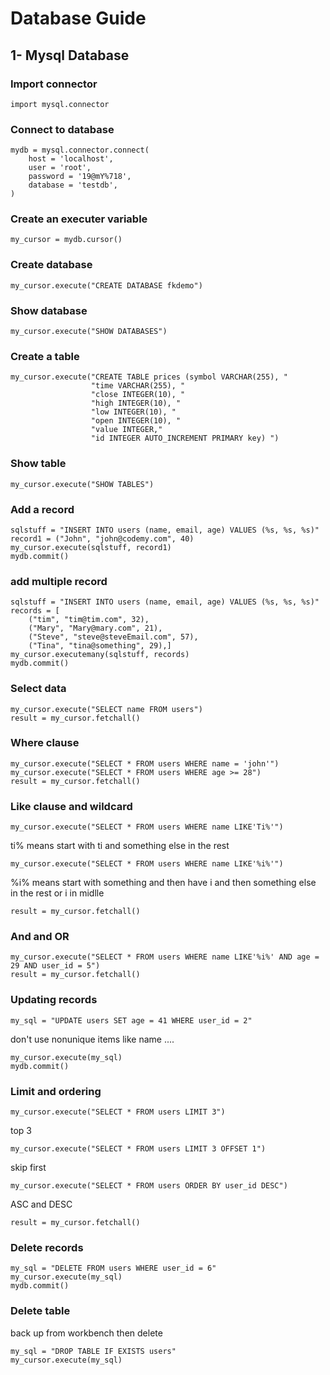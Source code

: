 # Database Guide
## 1- Mysql Database
### Import connector

    import mysql.connector

### Connect to database

    mydb = mysql.connector.connect(
        host = 'localhost',
        user = 'root',
        password = '19@mY%718',
        database = 'testdb',
    )
    
### Create an executer variable

    my_cursor = mydb.cursor()

### Create database

    my_cursor.execute("CREATE DATABASE fkdemo")
    
### Show database

    my_cursor.execute("SHOW DATABASES")

### Create a table

    my_cursor.execute("CREATE TABLE prices (symbol VARCHAR(255), "
                      "time VARCHAR(255), "
                      "close INTEGER(10), "
                      "high INTEGER(10), "
                      "low INTEGER(10), "
                      "open INTEGER(10), "
                      "value INTEGER,"
                      "id INTEGER AUTO_INCREMENT PRIMARY key) ")
    
### Show table

    my_cursor.execute("SHOW TABLES")
    

### Add a record

    sqlstuff = "INSERT INTO users (name, email, age) VALUES (%s, %s, %s)"
    record1 = ("John", "john@codemy.com", 40)
    my_cursor.execute(sqlstuff, record1)
    mydb.commit()



### add multiple record

    sqlstuff = "INSERT INTO users (name, email, age) VALUES (%s, %s, %s)"
    records = [
        ("tim", "tim@tim.com", 32),
        ("Mary", "Mary@mary.com", 21),
        ("Steve", "steve@steveEmail.com", 57),
        ("Tina", "tina@something", 29),]
    my_cursor.executemany(sqlstuff, records)
    mydb.commit()


### Select data

    my_cursor.execute("SELECT name FROM users")
    result = my_cursor.fetchall()

### Where clause

    my_cursor.execute("SELECT * FROM users WHERE name = 'john'")
    my_cursor.execute("SELECT * FROM users WHERE age >= 28")
    result = my_cursor.fetchall()


### Like clause and wildcard

    my_cursor.execute("SELECT * FROM users WHERE name LIKE'Ti%'")
   ti% means start with ti and something else in the rest
   
    my_cursor.execute("SELECT * FROM users WHERE name LIKE'%i%'")
   %i% means start with something and then have i and then something else in the rest or i in midlle
    
    result = my_cursor.fetchall()


### And and OR

    my_cursor.execute("SELECT * FROM users WHERE name LIKE'%i%' AND age = 29 AND user_id = 5")
    result = my_cursor.fetchall()


### Updating records

    my_sql = "UPDATE users SET age = 41 WHERE user_id = 2"
   don't use nonunique items like name ....
   
    my_cursor.execute(my_sql)
    mydb.commit()
    

### Limit and ordering

    my_cursor.execute("SELECT * FROM users LIMIT 3")
   top 3
   
    my_cursor.execute("SELECT * FROM users LIMIT 3 OFFSET 1")
   skip first
   
    my_cursor.execute("SELECT * FROM users ORDER BY user_id DESC")
   ASC and DESC
    
    result = my_cursor.fetchall()


### Delete records

    my_sql = "DELETE FROM users WHERE user_id = 6"
    my_cursor.execute(my_sql)
    mydb.commit()


### Delete table

   back up from workbench then delete
   
    my_sql = "DROP TABLE IF EXISTS users"
    my_cursor.execute(my_sql)



